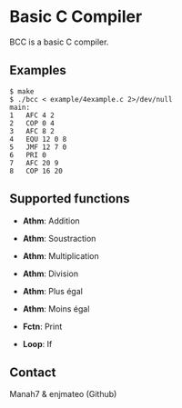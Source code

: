 # Basic C Compiler
BCC is a basic C compiler.

## Examples
```
$ make
$ ./bcc < example/4example.c 2>/dev/null
main:
1	AFC 4 2 
2	COP 0 4 
3	AFC 8 2 
4	EQU 12 0 8
5	JMF 12 7 0
6	PRI 0 
7	AFC 20 9 
8	COP 16 20
```

## Supported functions
* **Athm**: Addition
* **Athm**: Soustraction
* **Athm**: Multiplication
* **Athm**: Division

* **Athm**: Plus égal
* **Athm**: Moins égal

* **Fctn**: Print
* **Loop**: If

## Contact
Manah7 & enjmateo (Github)
